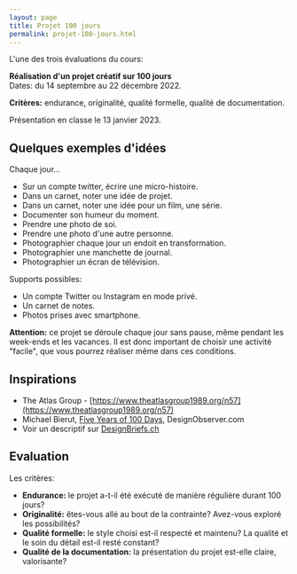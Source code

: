 ```yaml
---
layout: page
title: Projet 100 jours
permalink: projet-100-jours.html
---
```


L'une des trois évaluations du cours:

**Réalisation d'un projet créatif sur 100 jours**  
Dates: du 14 septembre au 22 décembre 2022. 

**Critères:** endurance, originalité, qualité formelle, qualité de documentation. 

Présentation en classe le 13 janvier 2023.

## Quelques exemples d'idées 

Chaque jour...

- Sur un compte twitter, écrire une micro-histoire.
- Dans un carnet, noter une idée de projet.
- Dans un carnet, noter une idée pour un film, une série.
- Documenter son humeur du moment.
- Prendre une photo de soi.
- Prendre une photo d'une autre personne.
- Photographier chaque jour un endoit en transformation.
- Photographier une manchette de journal.
- Photographier un écran de télévision.

Supports possibles:

- Un compte Twitter ou Instagram en mode privé.
- Un carnet de notes.
- Photos prises avec smartphone.

**Attention:** ce projet se déroule chaque jour sans pause, même pendant les week-ends et les vacances. Il est donc important de choisir une activité "facile", que vous pourrez réaliser même dans ces conditions.

## Inspirations

- The Atlas Group - [https://www.theatlasgroup1989.org/n57](https://www.theatlasgroup1989.org/n57)
- Michael Bierut, [Five Years of 100 Days](https://designobserver.com/feature/five-years-of-100-days/24678), DesignObserver.com
- Voir un descriptif sur [DesignBriefs.ch](https://designbriefs.ch/100-day-project/)

## Evaluation

Les critères:

- **Endurance:** le projet a-t-il été exécuté de manière régulière durant 100 jours?
- **Originalité:** êtes-vous allé au bout de la contrainte? Avez-vous exploré les possibilités?
- **Qualité formelle:** le style choisi est-il respecté et maintenu? La qualité et le soin du détail est-il resté constant?
- **Qualité de la documentation:** la présentation du projet est-elle claire, valorisante? 